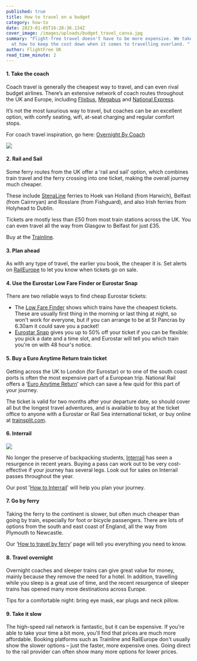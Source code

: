 ```yaml
---
published: true
title: How to travel on a budget
category: how-to
date: 2023-01-05T16:28:36.134Z
cover_image: /images/uploads/budget_travel_canva.jpg
summary: "Flight-free travel doesn't have to be more expensive. We take a look
  at how to keep the cost down when it comes to travelling overland. "
author: FlightFree UK
read_time_minute: 2
---
```

#### 1. Take the coach

Coach travel is generally the cheapest way to travel, and can even rival budget airlines. There’s an extensive network of coach routes throughout the UK and Europe, including [Flixbus](https://flixbus.com/), [Megabus](https://uk.megabus.com/journey-planner/map) and [National Express](https://www.nationalexpress.com/en). 

It’s not the most luxurious way to travel, but coaches can be an excellent option, with comfy seating, wifi, at-seat charging and regular comfort stops. 

For coach travel inspiration, go here: [Overnight By Coach](https://flightfree.co.uk/travel_articles/overnight-by-coach/)

![](/images/uploads/coach-travel1_canva.jpg)

#### 2. Rail and Sail

Some ferry routes from the UK offer a ‘rail and sail’ option, which combines train travel and the ferry crossing into one ticket, making the overall journey much cheaper. 

These include [StenaLine](https://www.stenaline.co.uk/rail-and-sail/to-ireland) ferries to Hoek van Holland (from Harwich), Belfast (from Cairnryan) and Rosslare (from Fishguard), and also Irish ferries from Holyhead to Dublin. 

Tickets are mostly less than £50 from most train stations across the UK. You can even travel all the way from Glasgow to Belfast for just £35.

Buy at the [Trainline](https://www.thetrainline.com/trains/great-britain/rail-and-sail).

#### 3. Plan ahead

As with any type of travel, the earlier you book, the cheaper it is. Set alerts on [RailEurope](https://www.raileurope.com/) to let you know when tickets go on sale.

#### 4. Use the Eurostar Low Fare Finder or Eurostar Snap

T﻿here are two reliable ways to find cheap Eurostar tickets: 

* The [L﻿ow Fare Finder](https://www.eurostar.com/uk-en/find-lowest-fares) shows which trains have the cheapest tickets. These are usually first thing in the morning or last thing at night, so won't work for everyone, but if you can arrange to be at St Pancras by 6.30am it could save you a packet!  
* [E﻿urostar Snap](https://snap.eurostar.com/uk-en) gives you up to 50% off your ticket if you can be flexible: you pick a date and a time slot, and Eurostar will tell you which train you're on with 48 hour's notice.

#### 5. Buy a Euro Anytime Return train ticket 

Getting across the UK to London (for Eurostar) or to one of the south coast ports is often the most expensive part of a European trip. National Rail offers a ‘[Euro Anytime Return](https://www.nationalrail.co.uk/ticket-types/tickets/eor/)’ which can save a few quid for this part of your journey. 

The ticket is valid for two months after your departure date, so should cover all but the longest travel adventures, and is available to buy at the ticket office to anyone with a Eurostar or Rail Sea international ticket, or buy online at [trainsplit.com](http://trainsplit.com). 

#### 6. Interrail

![](/images/uploads/interrail_maps_2024.jpg)

No longer the preserve of backpacking students, [Interrail](https://www.interrail.eu/en/interrail-passes/global-pass) has seen a resurgence in recent years. Buying a pass can work out to be very cost-effective if your journey has several legs. Look out for sales on Interrail passes throughout the year.

O﻿ur post '[How to Interrail](https://flightfree.co.uk/post/how-to-interrail/)' will help you plan your journey.

#### 7. Go by ferry

Taking the ferry to the continent is slower, but often much cheaper than going by train, especially for foot or bicycle passengers. There are lots of options from the south and east coast of England, all the way from Plymouth to Newcastle. 

Our ‘[How to travel by ferry](https://flightfree.co.uk/post/how-to-travel-by-ferry/)’ page will tell you everything you need to know.

#### 8. Travel overnight

Overnight coaches and sleeper trains can give great value for money, mainly because they remove the need for a hotel. In addition, travelling while you sleep is a great use of time, and the recent resurgence of sleeper trains has opened many more destinations across Europe.

T﻿ips for a comfortable night: bring eye mask, ear plugs and neck pillow.

#### 9﻿. Take it slow

T﻿he high-speed rail network is fantastic, but it can be expensive. If you're able to take your time a bit more, you'll find that prices are much more affordable. Booking platforms such as Trainline and RailEurope don't usually show the slower options – just the faster, more expensive ones. Going direct to the rail provider can often show many more options for lower prices.